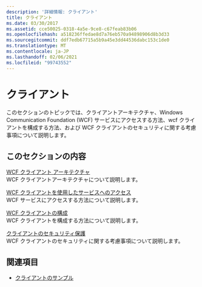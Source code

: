 ```yaml
---
description: '詳細情報: クライアント'
title: クライアント
ms.date: 03/30/2017
ms.assetid: cce50025-0318-4a5e-9ce8-c67feab83b06
ms.openlocfilehash: a518236ffedae8d7a76eb570a94898906d8b3d33
ms.sourcegitcommit: ddf7edb67715a5b9a45e3dd44536dabc153c1de0
ms.translationtype: MT
ms.contentlocale: ja-JP
ms.lasthandoff: 02/06/2021
ms.locfileid: "99743552"
---
```

# <a name="clients"></a>クライアント

このセクションのトピックでは、クライアントアーキテクチャ、Windows Communication Foundation (WCF) サービスにアクセスする方法、wcf クライアントを構成する方法、および WCF クライアントのセキュリティに関する考慮事項について説明します。  
  
## <a name="in-this-section"></a>このセクションの内容  

 [WCF クライアント アーキテクチャ](client-architecture.md)  
 WCF クライアントアーキテクチャについて説明します。  
  
 [WCF クライアントを使用したサービスへのアクセス](accessing-services-using-a-client.md)  
 WCF サービスにアクセスする方法について説明します。  
  
 [WCF クライアントの構成](client-configuration.md)  
 WCF クライアントを構成する方法について説明します。  
  
 [クライアントのセキュリティ保護](../securing-clients.md)  
 WCF クライアントのセキュリティに関する考慮事項について説明します。  
  
## <a name="see-also"></a>関連項目

- [クライアントのサンプル](../samples/client.md)
